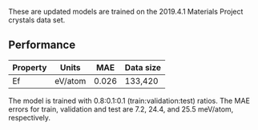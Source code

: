 These are updated models are trained on the 2019.4.1 Materials Project crystals 
data set.

## Performance

| Property | Units      | MAE   | Data size |
|----------|------------|-------|-----------|
| Ef       | eV/atom    | 0.026 | 133,420   |

The model is trained with 0.8:0.1:0.1 (train:validation:test) ratios. The 
MAE errors for train, validation and test are 7.2, 24.4, and 25.5 meV/atom, 
respectively.


